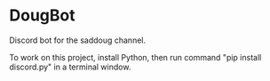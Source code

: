 # DougBot
Discord bot for the saddoug channel.

To work on this project, install Python, then run command "pip install discord.py" in a terminal window.

